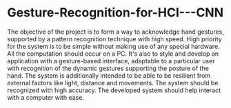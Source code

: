 # Gesture-Recognition-for-HCI---CNN
The objective of the project is to form a way to acknowledge hand gestures, supported by a pattern recognition technique with high speed. High priority for the system is to be simple without making use of any special hardware. All the computation should occur on a PC. It's also to style and develop an application with a gesture-based interface, adaptable to a particular user with recognition of the dynamic gestures supporting the posture of the hand. The system is additionally intended to be able to be resilient from external factors like light, distance and movements. The system should be recognized with high accuracy. The developed system should help interact with a computer with ease.
